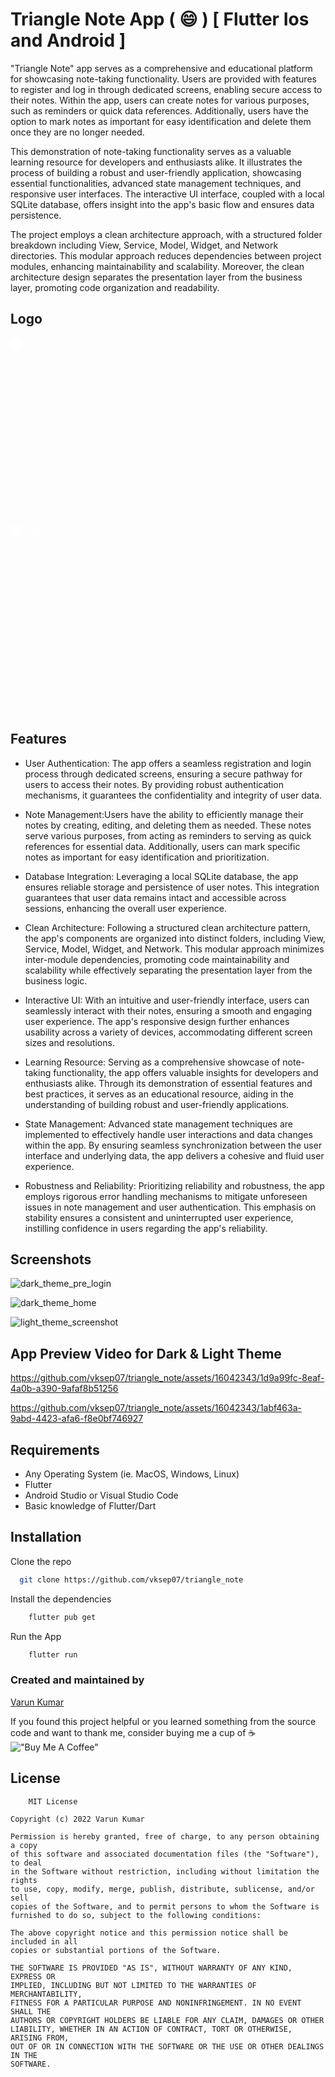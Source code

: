 # Triangle Note App  ( :smile: ) [ Flutter Ios and Android ]
 
"Triangle Note" app serves as a comprehensive and educational platform for showcasing note-taking functionality. Users are provided with features to register and log in through dedicated screens, enabling secure access to their notes. Within the app, users can create notes for various purposes, such as reminders or quick data references. Additionally, users have the option to mark notes as important for easy identification and delete them once they are no longer needed.

This demonstration of note-taking functionality serves as a valuable learning resource for developers and enthusiasts alike. It illustrates the process of building a robust and user-friendly application, showcasing essential functionalities, advanced state management techniques, and responsive user interfaces. The interactive UI interface, coupled with a local SQLite database, offers insight into the app's basic flow and ensures data persistence.

The project employs a clean architecture approach, with a structured folder breakdown including View, Service, Model, Widget, and Network directories. This modular approach reduces dependencies between project modules, enhancing maintainability and scalability. Moreover, the clean architecture design separates the presentation layer from the business layer, promoting code organization and readability.

## Logo

<img src="https://github.com/vksep07/triangle_note/assets/16042343/cb92a678-38e7-4f7b-9891-0394e5aa34b0" alt="Triangle Note Logo" width="300" style="filter: brightness(0) saturate(100%) invert(100%) grayscale(100%);" />

<img src="https://github.com/vksep07/triangle_note/assets/16042343/b5c430b2-598b-4688-90f1-6418fac785f6" alt="Triangle Note Logo" width="300" style="filter: brightness(0) saturate(100%) invert(100%) grayscale(100%);" />


## Features

- User Authentication: The app offers a seamless registration and login process through dedicated screens, ensuring a secure pathway for users to access their notes. By providing robust authentication mechanisms, it guarantees the confidentiality and integrity of user data.

- Note Management:Users have the ability to efficiently manage their notes by creating, editing, and deleting them as needed. These notes serve various purposes, from acting as reminders to serving as quick references for essential data. Additionally, users can mark specific notes as important for easy identification and prioritization.

- Database Integration: Leveraging a local SQLite database, the app ensures reliable storage and persistence of user notes. This integration guarantees that user data remains intact and accessible across sessions, enhancing the overall user experience.

- Clean Architecture: Following a structured clean architecture pattern, the app's components are organized into distinct folders, including View, Service, Model, Widget, and Network. This modular approach minimizes inter-module dependencies, promoting code maintainability and scalability while effectively separating the presentation layer from the business logic.

- Interactive UI: With an intuitive and user-friendly interface, users can seamlessly interact with their notes, ensuring a smooth and engaging user experience. The app's responsive design further enhances usability across a variety of devices, accommodating different screen sizes and resolutions.

- Learning Resource: Serving as a comprehensive showcase of note-taking functionality, the app offers valuable insights for developers and enthusiasts alike. Through its demonstration of essential features and best practices, it serves as an educational resource, aiding in the understanding of building robust and user-friendly applications.

- State Management: Advanced state management techniques are implemented to effectively handle user interactions and data changes within the app. By ensuring seamless synchronization between the user interface and underlying data, the app delivers a cohesive and fluid user experience.
  
- Robustness and Reliability: Prioritizing reliability and robustness, the app employs rigorous error handling mechanisms to mitigate unforeseen issues in note management and user authentication. This emphasis on stability ensures a consistent and uninterrupted user experience, instilling confidence in users regarding the app's reliability.

## Screenshots

![dark_theme_pre_login](https://github.com/vksep07/doctor_assesment_app/assets/16042343/5c1bb675-8171-4f47-8d7e-08deb792399f)


![dark_theme_home](https://github.com/vksep07/doctor_assesment_app/assets/16042343/f0a81890-9478-4808-aa06-068b720b4d7e)



![light_theme_screenshot](https://github.com/vksep07/doctor_assesment_app/assets/16042343/bd3ee2a4-9d3d-4bb9-bb79-51c6be719053)



## App Preview Video for Dark & Light Theme

https://github.com/vksep07/triangle_note/assets/16042343/1d9a99fc-8eaf-4a0b-a390-9afaf8b51256


https://github.com/vksep07/triangle_note/assets/16042343/1abf463a-9abd-4423-afa6-f8e0bf746927


## Requirements

- Any Operating System (ie. MacOS, Windows, Linux)
- Flutter
- Android Studio or Visual Studio Code
- Basic knowledge of Flutter/Dart


## Installation

Clone the repo

```bash
  git clone https://github.com/vksep07/triangle_note
```

Install the dependencies

```bash
    flutter pub get
```

Run the App

```bash
    flutter run
```
### Created and maintained by
[Varun Kumar](https://github.com/vksep07)


If you found this project helpful or you learned something from the source code and want to thank me, consider buying me a cup of ☕<br>
!["Buy Me A Coffee"](https://www.buymeacoffee.com/assets/img/custom_images/orange_img.png)
## License

```
    MIT License

Copyright (c) 2022 Varun Kumar

Permission is hereby granted, free of charge, to any person obtaining a copy
of this software and associated documentation files (the "Software"), to deal
in the Software without restriction, including without limitation the rights
to use, copy, modify, merge, publish, distribute, sublicense, and/or sell
copies of the Software, and to permit persons to whom the Software is
furnished to do so, subject to the following conditions:

The above copyright notice and this permission notice shall be included in all
copies or substantial portions of the Software.

THE SOFTWARE IS PROVIDED "AS IS", WITHOUT WARRANTY OF ANY KIND, EXPRESS OR
IMPLIED, INCLUDING BUT NOT LIMITED TO THE WARRANTIES OF MERCHANTABILITY,
FITNESS FOR A PARTICULAR PURPOSE AND NONINFRINGEMENT. IN NO EVENT SHALL THE
AUTHORS OR COPYRIGHT HOLDERS BE LIABLE FOR ANY CLAIM, DAMAGES OR OTHER
LIABILITY, WHETHER IN AN ACTION OF CONTRACT, TORT OR OTHERWISE, ARISING FROM,
OUT OF OR IN CONNECTION WITH THE SOFTWARE OR THE USE OR OTHER DEALINGS IN THE
SOFTWARE.

```
